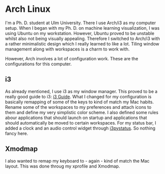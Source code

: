 # Arch Linux

I'm a Ph. D. student at Ulm University. There I use Arch/i3 as my computer setup. When I began with my Ph. D. on machine learning visualization, I was using Ubuntu on my workstation. However, Ubuntu proved to be unstable whilst also not being visually appealing. Therefore I switched to Arch/i3 with a rather minimalistic design which I really learned to like a lot. Tiling window management along with workspaces is a charm to work with.

However, Arch involves a lot of configuration work. These are the configurations for this computer.

## i3

As already mentioned, I use i3 as my window manager. This proved to be a really good guide to i3: [i3 Guide](https://i3wm.org/docs/userguide.html). What I changed for my configuration is basically remapping of some of the keys to kind of match my Mac habits. Rename some of the workspaces to my preferences and attach icons to them and define my very simplistic color scheme. I also defined some rules abour applications that should launch on startup and applications that should automatically be moved to certain workspaces. For my status bar, I added a clock and an audio control widget through [i3pystatus](https://github.com/enkore/i3pystatus). So nothing fancy here.

## Xmodmap

I also wanted to remap my keyboard to - again - kind of match the Mac layout. This was done throug my xprofile and Xmodmap.